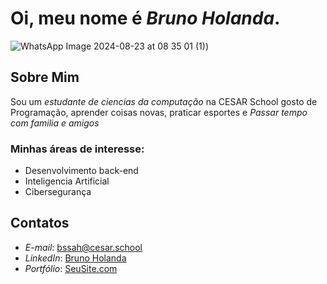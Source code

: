#  Oi, meu nome é *Bruno Holanda*.


![WhatsApp Image 2024-08-23 at 08 35 01 (1)](https://github.com/user-attachments/assets/50e372d8-7c42-4380-99fd-9f8b50a20d74))

##  Sobre Mim
Sou um *estudante de ciencias da computação* na CESAR School gosto de Programação, aprender coisas novas, praticar esportes e *Passar tempo com familia e amigos*

###  Minhas áreas de interesse:
-  Desenvolvimento back-end
-  Inteligencia Artificial
-  Cibersegurança


##  Contatos

-  *E-mail*: [bssah@cesar.school](bssah@cesar.school)
-  *LinkedIn*: [Bruno Holanda]("https://www.linkedin.com/in/bruno-holanda-502aa9339/")
-  *Portfólio*: [SeuSite.com](https://github.com/Brno143/Portif-lio-web)
